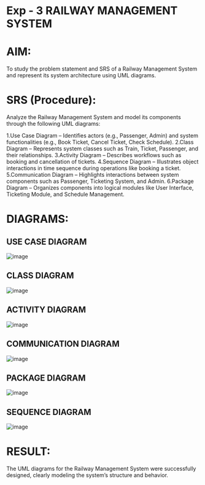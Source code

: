 # Exp - 3 RAILWAY MANAGEMENT SYSTEM

# AIM:
To study the problem statement and SRS of a Railway Management System and represent its system architecture using UML diagrams.

# SRS (Procedure):
Analyze the Railway Management System and model its components through the following UML diagrams:

1.Use Case Diagram – Identifies actors (e.g., Passenger, Admin) and system functionalities (e.g., Book Ticket, Cancel Ticket, Check Schedule).
2.Class Diagram – Represents system classes such as Train, Ticket, Passenger, and their relationships.
3.Activity Diagram – Describes workflows such as booking and cancellation of tickets.
4.Sequence Diagram – Illustrates object interactions in time sequence during operations like booking a ticket.
5.Communication Diagram – Highlights interactions between system components such as Passenger, Ticketing System, and Admin.
6.Package Diagram – Organizes components into logical modules like User Interface, Ticketing Module, and Schedule Management.

# DIAGRAMS: 
## USE CASE DIAGRAM

![image](https://github.com/user-attachments/assets/fa84788f-fed9-4e70-b001-45cc8b7a1b18)

## CLASS DIAGRAM

![image](https://github.com/user-attachments/assets/c1d4d805-3af9-4ace-a4f2-543616927255)

## ACTIVITY DIAGRAM

![image](https://github.com/user-attachments/assets/87f1a15c-f573-4982-a043-f7177dcdbbe8)

## COMMUNICATION DIAGRAM

![image](https://github.com/user-attachments/assets/602614a1-2df2-4e72-ba2b-fe5485c7eb20)

## PACKAGE DIAGRAM

![image](https://github.com/user-attachments/assets/8e9160df-e1f6-4067-9032-0d60af574166)

## SEQUENCE DIAGRAM

![image](https://github.com/user-attachments/assets/d3cd325b-b862-4fc2-a277-3f84bdca5e1a)

# RESULT:
The UML diagrams for the Railway Management System were successfully designed, clearly modeling the system’s structure and behavior.
